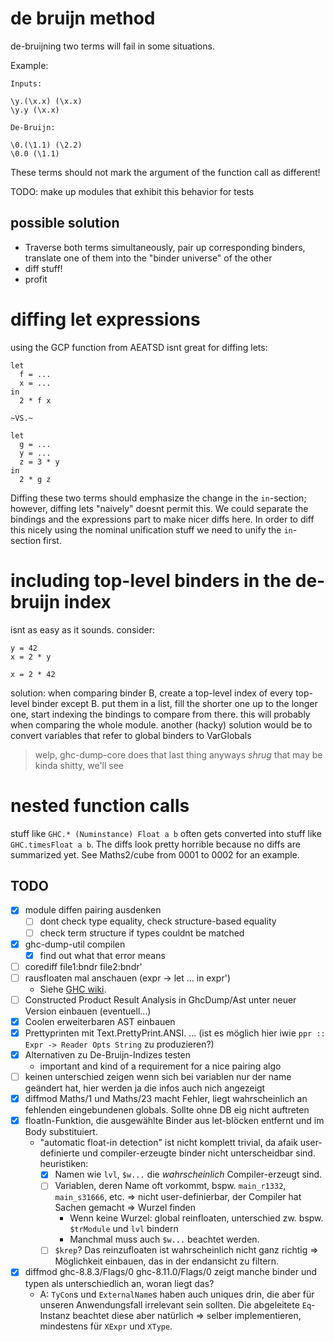 # de bruijn method

de-bruijning two terms will fail in some situations.

Example:

```
Inputs:

\y.(\x.x) (\x.x)
\y.y (\x.x)

De-Bruijn:

\0.(\1.1) (\2.2)
\0.0 (\1.1)
```

These terms should not mark the argument of the function call as different!

TODO: make up modules that exhibit this behavior for tests

## possible solution

- Traverse both terms simultaneously, pair up corresponding binders, translate one of them into the "binder universe" of the other
- diff stuff!
- profit

# diffing let expressions

using the GCP function from AEATSD isnt great for diffing lets:

```
let
  f = ...
  x = ...
in
  2 * f x

~VS.~

let
  g = ...
  y = ...
  z = 3 * y
in
  2 * g z
```

Diffing these two terms should emphasize the change in the `in`-section; however, diffing lets "naively" doesnt permit this.
We could separate the bindings and the expressions part to make nicer diffs here.
In order to diff this nicely using the nominal unification stuff we need to unify the `in`-section first.

# including top-level binders in the de-bruijn index

isnt as easy as it sounds. consider:

```
y = 42
x = 2 * y
```

```
x = 2 * 42
```

solution: when comparing binder B, create a top-level index of every top-level binder except B.
put them in a list, fill the shorter one up to the longer one, start indexing the bindings to compare from there.
this will probably when comparing the whole module.
another (hacky) solution would be to convert variables that refer to global binders to VarGlobals

> welp, ghc-dump-core does that last thing anyways *shrug*
> that may be kinda shitty, we'll see

# nested function calls

stuff like `GHC.* (Numinstance) Float a b` often gets converted into stuff like `GHC.timesFloat a b`.
The diffs look pretty horrible because no diffs are summarized yet.
See Maths2/cube from 0001 to 0002 for an example.

## TODO

- [x] module diffen pairing ausdenken
  - [ ] dont check type equality, check structure-based equality
  - [ ] check term structure if types couldnt be matched
- [x] ghc-dump-util compilen
  - [x] find out what that error means
- [ ] corediff file1:bndr file2:bndr'
- [ ] rausfloaten mal anschauen (expr -> let ... in expr')
  - Siehe [GHC wiki][1].
- [ ] Constructed Product Result Analysis in GhcDump/Ast unter neuer Version einbauen (eventuell...)
- [x] Coolen erweiterbaren AST einbauen
- [x] Prettyprinten mit Text.PrettyPrint.ANSI. ... (ist es möglich hier iwie `ppr :: Expr -> Reader Opts String` zu produzieren?)
- [x] Alternativen zu De-Bruijn-Indizes testen
  - important and kind of a requirement for a nice pairing algo
- [ ] keinen unterschied zeigen wenn sich bei variablen nur der name geändert hat, hier werden ja die infos auch nich angezeigt
- [x] diffmod Maths/1 und Maths/23 macht Fehler, liegt wahrscheinlich an fehlenden eingebundenen globals. Sollte ohne DB eig nicht auftreten
- [x] floatIn-Funktion, die ausgewählte Binder aus let-blöcken entfernt und im Body substituiert.
  - "automatic float-in detection" ist nicht komplett trivial, da afaik user-definierte und compiler-erzeugte binder nicht unterscheidbar sind. heuristiken:
    - [x] Namen wie `lvl`, `$w...` die *wahrscheinlich* Compiler-erzeugt sind.
    - [ ] Variablen, deren Name oft vorkommt, bspw. `main_r1332`, `main_s31666`, etc. => nicht user-definierbar, der Compiler hat Sachen gemacht => Wurzel finden
      - Wenn keine Wurzel: global reinfloaten, unterschied zw. bspw. `$trModule` und `lvl` bindern
      - Manchmal muss auch `$w...` beachtet werden.
    - [ ] `$krep`? Das reinzufloaten ist wahrscheinlich nicht ganz richtig => Möglichkeit einbauen, das in der endansicht zu filtern.
- [x] diffmod ghc-8.8.3/Flags/0 ghc-8.11.0/Flags/0 zeigt manche binder und typen als unterschiedlich an, woran liegt das?
  - A: `TyCon`s und `ExternalName`s haben auch uniques drin, die aber für unseren Anwendungsfall irrelevant sein sollten. Die abgeleitete `Eq`-Instanz beachtet diese aber natürlich => selber implementieren, mindestens für `XExpr` und `XType`.


[1]: https://gitlab.haskell.org/ghc/ghc/-/wikis/commentary/compiler/core-to-core-pipeline
